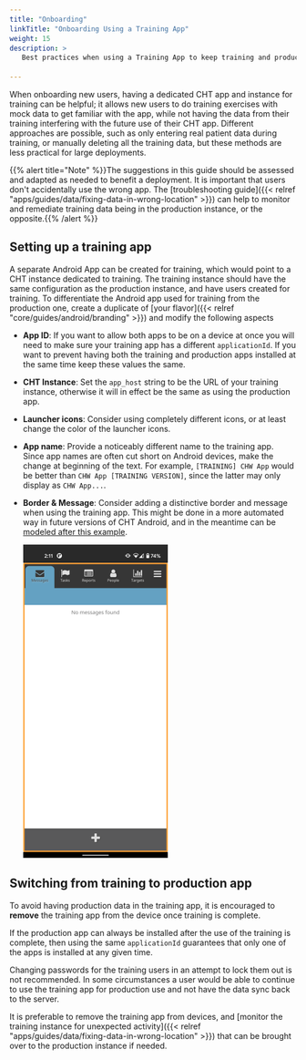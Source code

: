 ```yaml
---
title: "Onboarding"
linkTitle: "Onboarding Using a Training App"
weight: 15
description: >
   Best practices when using a Training App to keep training and production data apart

---
```


When onboarding new users, having a dedicated CHT app and instance for training can be helpful; it allows new users to do training exercises with mock data to get familiar with the app, while not having the data from their training interfering with the future use of their CHT app. Different approaches are possible, such as only entering real patient data during training, or manually deleting all the training data, but these methods are less practical for large deployments.

{{% alert title="Note" %}}The suggestions in this guide should be assessed and adapted as needed to benefit a deployment. It is important that users don't accidentally use the wrong app. The [troubleshooting guide]({{< relref "apps/guides/data/fixing-data-in-wrong-location" >}}) can help to monitor and remediate training data being in the production instance, or the opposite.{{% /alert %}}

## Setting up a training app

A separate Android App can be created for training, which would point to a CHT instance dedicated to training. The training instance should have the same configuration as the production instance, and have users created for training. To differentiate the Android app used for training from the production one, create a duplicate of [your flavor]({{< relref "core/guides/android/branding" >}}) and modify the following aspects
- **App ID**: If you want to allow both apps to be on a device at once you will need to make sure your training app has a different `applicationId`. If you want to prevent having both the training and production apps installed at the same time keep these values the same.
- **CHT Instance**: Set the `app_host` string to be the URL of your training instance, otherwise it will in effect be the same as using the production app. 
- **Launcher icons**: Consider using completely different icons, or at least change the color of the launcher icons.
- **App name**: Provide a noticeably different name to the training app. Since app names are often cut short on Android devices, make the change at beginning of the text. For example, `[TRAINING] CHW App` would be better than `CHW App [TRAINING VERSION]`, since the latter may only display as `CHW App...`.
- **Border & Message**: Consider adding a distinctive border and message when using the training app. This might be done in a more automated way in future versions of CHT Android, and in the meantime can be [modeled after this example](https://github.com/medic/cht-android/commit/8d077ed08dc3889ef1f4e3bad7231931bca55d87).

   ![CHT with border](border.png)


## Switching from training to production app

To avoid having production data in the training app, it is encouraged to **remove** the training app from the device once training is complete. 

If the production app can always be installed after the use of the training is complete, then using the same `applicationId` guarantees that only one of the apps is installed at any given time.

Changing passwords for the training users in an attempt to lock them out is not recommended. In some circumstances a user would be able to continue to use the training app for production use and not have the data sync back to the server.

It is preferable to remove the training app from devices, and [monitor the training instance for unexpected activity]({{< relref "apps/guides/data/fixing-data-in-wrong-location" >}}) that can be brought over to the production instance if needed.

